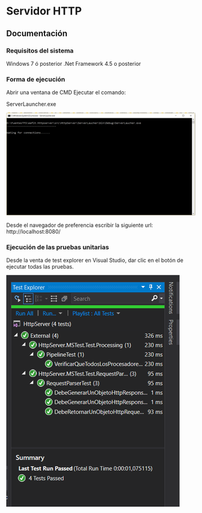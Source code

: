 # Servidor HTTP

## Documentación

### Requisitos del sistema

Windows 7 ó posterior
.Net Framework 4.5 o posterior

### Forma de ejecución

Abrir una ventana de CMD
Ejecutar el comando:

ServerLauncher.exe

 ![image.png](https://raw.githubusercontent.com/jsoto0025/eafit.httpserver/master//Documentation/images/cmdExecution.PNG)

Desde el navegador de preferencia escribir la siguiente url: http://localhost:8080/

### Ejecución de las pruebas unitarias

Desde la venta de test explorer en Visual Studio, dar clic en el botón de ejecutar todas las pruebas.

 ![image.png](https://raw.githubusercontent.com/jsoto0025/eafit.httpserver/master//Documentation/images/testExecution.PNG)